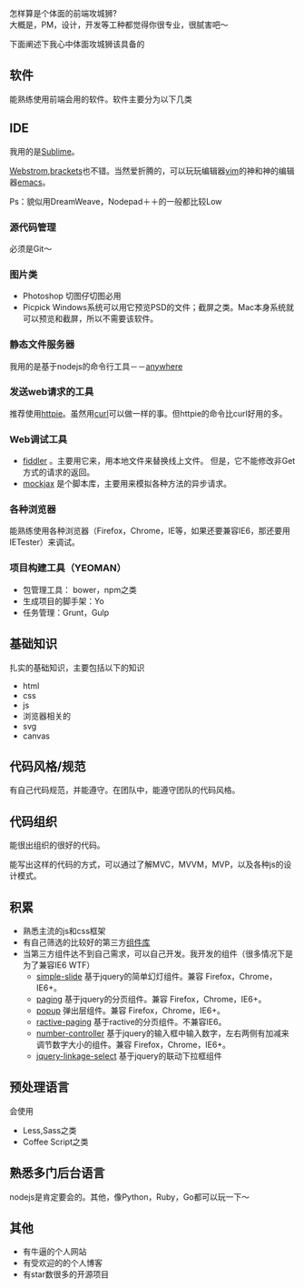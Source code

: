 怎样算是个体面的前端攻城狮?     
大概是，PM，设计，开发等工种都觉得你很专业，很腻害吧～

下面阐述下我心中体面攻城狮该具备的

## 软件
能熟练使用前端会用的软件。软件主要分为以下几类

## IDE
我用的是[Sublime](http://www.sublimetext.com/3)。    

[Webstrom](https://www.jetbrains.com/webstorm/),[brackets](http://brackets.io/)也不错。当然爱折腾的，可以玩玩编辑器[vim](http://zh.wikipedia.org/zh/Vim)的神和神的编辑器[emacs](http://zh.wikipedia.org/zh/Emacs)。

Ps：貌似用DreamWeave，Nodepad＋＋的一般都比较Low

### 源代码管理
必须是Git～

### 图片类
* Photoshop 切图仔切图必用
* Picpick Windows系统可以用它预览PSD的文件；截屏之类。Mac本身系统就可以预览和截屏，所以不需要该软件。

### 静态文件服务器
我用的是基于nodejs的命令行工具－－[anywhere](https://www.npmjs.org/package/anywhere)

### 发送web请求的工具
推荐使用[httpie](https://github.com/jakubroztocil/httpie)。虽然用[curl](http://curl.haxx.se/)可以做一样的事。但httpie的命令比curl好用的多。

### Web调试工具
* [fiddler](http://www.telerik.com/fiddler) 。主要用它来，用本地文件来替换线上文件。
但是，它不能修改非Get方式的请求的返回。
* [mockjax](https://github.com/jakerella/jquery-mockjax) 是个脚本库，主要用来模拟各种方法的异步请求。

### 各种浏览器
能熟练使用各种浏览器（Firefox，Chrome，IE等，如果还要兼容IE6，那还要用IETester）来调试。

### 项目构建工具（YEOMAN）
* 包管理工具： bower，npm之类
* 生成项目的脚手架：Yo
* 任务管理：Grunt，Gulp

## 基础知识
扎实的基础知识，主要包括以下的知识
* html
* css
* js
* 浏览器相关的
* svg
* canvas


## 代码风格/规范
有自己代码规范，并能遵守。在团队中，能遵守团队的代码风格。

## 代码组织
能很出组织的很好的代码。    

能写出这样的代码的方式，可以通过了解MVC，MVVM，MVP，以及各种js的设计模式。

## 积累
* 熟悉主流的js和css框架
* 有自己筛选的比较好的第三方[组件库](https://github.com/iamjoel/be-grace-front-end-developer/blob/master/learn/js/js-plugins.md)
* 当第三方组件达不到自己需求，可以自己开发。我开发的组件（很多情况下是为了兼容IE6 WTF）
    * [simple-slide](https://github.com/iamjoel/simple-slide) 基于jquery的简单幻灯组件。兼容 Firefox，Chrome，IE6+。
    * [paging](https://github.com/iamjoel/paging) 基于jquery的分页组件。兼容 Firefox，Chrome，IE6+。
    * [popup](https://github.com/iamjoel/popup) 弹出层组件。兼容 Firefox，Chrome，IE6+。
    * [ractive-paging](https://github.com/iamjoel/ractive-paging) 基于ractive的分页组件。不兼容IE6。
    * [number-controller](https://github.com/iamjoel/number-controller) 基于jquery的输入框中输入数字，左右两侧有加减来调节数字大小的组件。兼容 Firefox，Chrome，IE6+。
    * [jquery-linkage-select](https://github.com/iamjoel/jquery-linkage-select) 基于jquery的联动下拉框组件

## 预处理语言
会使用
* Less,Sass之类
* Coffee Script之类

## 熟悉多门后台语言
nodejs是肯定要会的。其他，像Python，Ruby，Go都可以玩一下～

## 其他
* 有牛逼的个人网站
* 有受欢迎的的个人博客
* 有star数很多的开源项目


